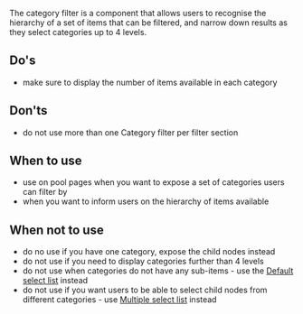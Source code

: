 The category filter is a component that allows users to recognise the hierarchy of a set of items that can be filtered, and narrow down results as they select categories up to 4 levels.

## Do's

- make sure to display the number of items available in each category

## Don'ts

- do not use more than one Category filter per filter section

## When to use

- use on pool pages when you want to expose a set of categories users can filter by
- when you want to inform users on the hierarchy of items available

## When not to use

- do no use if you have one category, expose the child nodes instead
- do not use if you need to display categories further than 4 levels
- do not use when categories do not have any sub-items - use the [Default select list](https://ec.europa.eu/component-library/eu/components/forms/select/code/) instead
- do not use if you want users to be able to select child nodes from different categories - use [Multiple select list](https://ec.europa.eu/component-library/eu/components/forms/select/code/) instead
